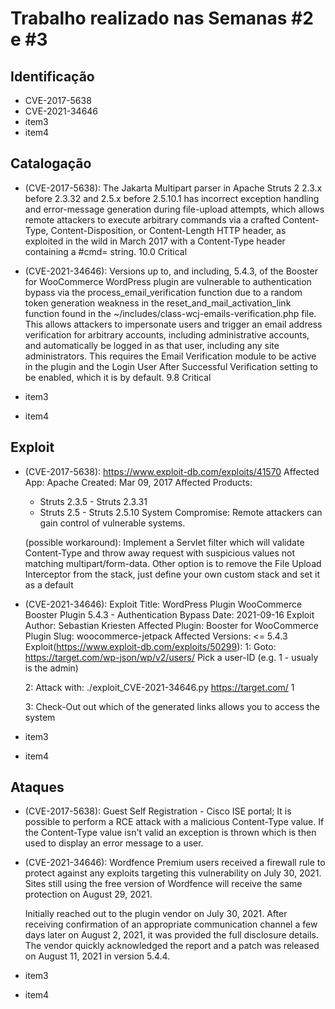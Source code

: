 # Trabalho realizado nas Semanas #2 e #3

## Identificação

- CVE-2017-5638
- CVE-2021-34646
- item3
- item4

## Catalogação

- (CVE-2017-5638):
The Jakarta Multipart parser in Apache Struts 2 2.3.x before 2.3.32 and 2.5.x before 2.5.10.1 has incorrect exception handling and error-message generation during file-upload attempts, which allows remote attackers to execute arbitrary commands via a crafted Content-Type, Content-Disposition, or Content-Length HTTP header, as exploited in the wild in March 2017 with a Content-Type header containing a #cmd= string.
10.0 Critical

- (CVE-2021-34646):
Versions up to, and including, 5.4.3, of the Booster for WooCommerce WordPress plugin are vulnerable to authentication bypass via the process_email_verification function due to a random token generation weakness in the reset_and_mail_activation_link function found in the ~/includes/class-wcj-emails-verification.php file. This allows attackers to impersonate users and trigger an email address verification for arbitrary accounts, including administrative accounts, and automatically be logged in as that user, including any site administrators. This requires the Email Verification module to be active in the plugin and the Login User After Successful Verification setting to be enabled, which it is by default.
9.8 Critical

- item3
- item4

## Exploit

- (CVE-2017-5638):
   https://www.exploit-db.com/exploits/41570
   Affected App: Apache
   Created:	Mar 09, 2017
   Affected Products:
   - Struts 2.3.5 - Struts 2.3.31
   - Struts 2.5 - Struts 2.5.10
   System Compromise: Remote attackers can gain control of vulnerable systems.

   (possible workaround): 
   Implement a Servlet filter which will validate Content-Type and throw away request with suspicious 
   values not matching multipart/form-data.
   Other option is to remove the File Upload Interceptor from the stack, just define your own custom stack and set it as a default

- (CVE-2021-34646):
  Exploit Title: WordPress Plugin WooCommerce Booster Plugin 5.4.3 - Authentication Bypass
  Date: 2021-09-16
  Exploit Author: Sebastian Kriesten
  Affected Plugin: Booster for WooCommerce
  Plugin Slug: woocommerce-jetpack
  Affected Versions: <= 5.4.3
  Exploit(https://www.exploit-db.com/exploits/50299):
  1:
  Goto: https://target.com/wp-json/wp/v2/users/
  Pick a user-ID (e.g. 1 - usualy is the admin)

  2:
  Attack with: ./exploit_CVE-2021-34646.py https://target.com/ 1

  3:
  Check-Out  out which of the generated links allows you to access the system

- item3
- item4

## Ataques

- (CVE-2017-5638):
  Guest Self Registration - Cisco ISE portal;
  It is possible to perform a RCE attack with a malicious Content-Type value. If the Content-Type value isn't valid an exception
  is thrown which is then used to display an error message to a user.

- (CVE-2021-34646):
  Wordfence Premium users received a firewall rule to protect against any exploits targeting this vulnerability on July 30, 2021.
  Sites still using the free version of Wordfence will receive the same protection on August 29, 2021.

   Initially reached out to the plugin vendor on July 30, 2021. After receiving confirmation of an appropriate communication channel  a few days later on August 2, 2021, it was provided the full disclosure details. The vendor quickly acknowledged the report and a patch was released on August 11, 2021 in version 5.4.4.

- item3
- item4
